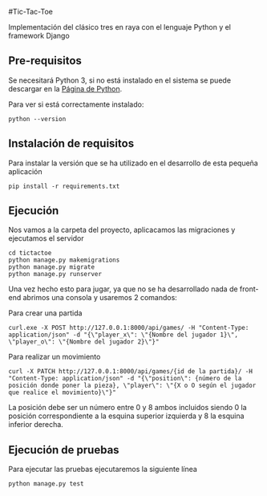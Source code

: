 #Tic-Tac-Toe

Implementación del clásico tres en raya con el lenguaje Python y el framework Django


## Pre-requisitos

Se necesitará Python 3, si no está instalado en el sistema se puede descargar en la [Página de Python](https://www.python.org/downloads/).

Para ver si está correctamente instalado:

```
python --version
```

## Instalación de requisitos

Para instalar la versión que se ha utilizado en el desarrollo de esta pequeña aplicación

```
pip install -r requirements.txt
```

## Ejecución

Nos vamos a la carpeta del proyecto, aplicacamos las migraciones y ejecutamos el servidor

```
cd tictactoe
python manage.py makemigrations
python manage.py migrate
python manage.py runserver
```

Una vez hecho esto  para jugar, ya que no se ha desarrollado nada de front-end abrimos una consola y usaremos 2 comandos:

Para crear una partida

```
curl.exe -X POST http://127.0.0.1:8000/api/games/ -H "Content-Type: application/json" -d "{\"player_x\": \"{Nombre del jugador 1}\", \"player_o\": \"{Nombre del jugador 2}\"}"
```

Para realizar un movimiento

```
curl -X PATCH http://127.0.0.1:8000/api/games/{id de la partida}/ -H "Content-Type: application/json" -d "{\"position\": {número de la posición donde poner la pieza}, \"player\": \"{X o O según el jugador que realice el movimiento}\"}"
```
La posición debe ser un número entre 0 y 8 ambos incluidos siendo 0 la posición correspondiente a la esquina superior izquierda y 8 la esquina inferior derecha.


## Ejecución de pruebas

Para ejecutar las pruebas ejecutaremos la siguiente línea

```
python manage.py test
```
